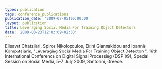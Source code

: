 ```yaml
---
types: publication
tags: conference_publications
publication_date: '2009-07-05T00:00:00'
layout: publication
title: Leveraging Social Media For Training Object Detectors
date: '2009-03-23T12:02:09+02:00'
---
```

Elisavet Chatzilari, Spiros Nikolopoulos, Eirini Giannakidou and Ioannis Kompatsiaris, &quot;Leveraging Social Media For Training Object Detectors&quot;, 16th International Conference on Digital Signal Processing (DSP&#39;09), Special Session on Social Media, 5-7 July 2009, Santorini, Greece. <a href="/files/Nikolopoulos_DSP2009.pdf" title="pdf file">
